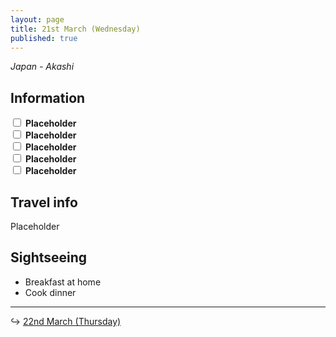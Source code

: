 ```yaml
---
layout: page
title: 21st March (Wednesday)
published: true
---
```

_Japan - Akashi_

## Information

<div>
<input class="box" type="checkbox" name="211" /><label type="text" class="strikethrough"> <b>Placeholder</b></label><br/>
<input class="box" type="checkbox" name="212" /><label type="text" class="strikethrough"> <b>Placeholder</b></label><br/>
<input class="box" type="checkbox" name="213" /><label type="text" class="strikethrough"> <b>Placeholder</b></label><br/>
<input class="box" type="checkbox" name="214" /><label type="text" class="strikethrough"> <b>Placeholder</b></label><br/>
<input class="box" type="checkbox" name="215" /><label type="text" class="strikethrough"> <b>Placeholder</b></label><br/>
</div>

## Travel info

Placeholder

## Sightseeing

- Breakfast at home
- Cook dinner

<hr>

↪ [22nd March (Thursday)](/days/week2/22mar)
